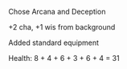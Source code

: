 
Chose Arcana and Deception


+2 cha, +1 wis from background

Added standard equipment

Health: 8 + 4 + 6 + 3 + 6 + 4 = 31

